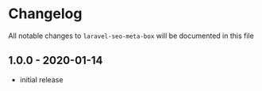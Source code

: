 # Changelog

All notable changes to `laravel-seo-meta-box` will be documented in this file

## 1.0.0 - 2020-01-14

- initial release

